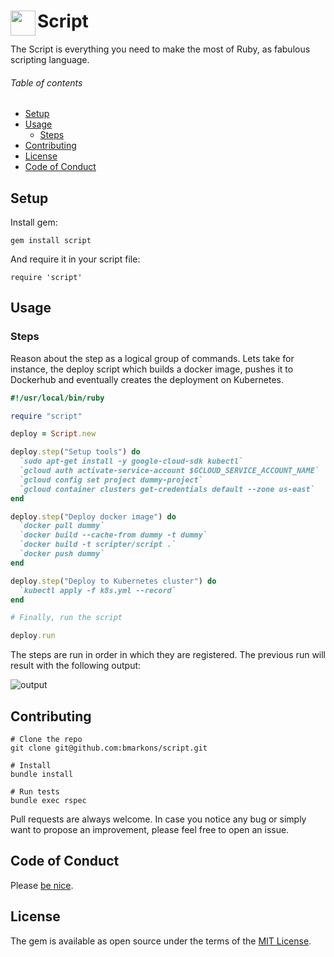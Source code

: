 # Script<img width="40" align="left" src="https://cdn.codementor.io/assets/topic/category_header/ruby-on-rails-bc9ab2af8d92eb4e7eb3211d548a09ad.png"> 

The Script is everything you need to make the most of Ruby, as fabulous scripting language.

###### Table of contents
- [Setup](#setup)
- [Usage](#usage)
  - [Steps](#steps)
- [Contributing](#contributing)
- [License](#license)
- [Code of Conduct](#code-of-conduct)

## Setup

Install gem:

```
gem install script
```

And require it in your script file:

```
require 'script'
```

## Usage

### Steps

Reason about the step as a logical group of commands. Lets take for instance, the deploy script which builds a docker image, pushes it to Dockerhub and eventually creates the deployment on Kubernetes.

```ruby
#!/usr/local/bin/ruby

require "script"

deploy = Script.new

deploy.step("Setup tools") do
  `sudo apt-get install -y google-cloud-sdk kubectl`
  `gcloud auth activate-service-account $GCLOUD_SERVICE_ACCOUNT_NAME`
  `gcloud config set project dummy-project`
  `gcloud container clusters get-credentials default --zone us-east`
end

deploy.step("Deploy docker image") do
  `docker pull dummy`
  `docker build --cache-from dummy -t dummy`
  `docker build -t scripter/script .`
  `docker push dummy`
end

deploy.step("Deploy to Kubernetes cluster") do
  `kubectl apply -f k8s.yml --record`
end

# Finally, run the script

deploy.run
```

The steps are run in order in which they are registered. The previous run will result with the following output:

![output](https://i.imgur.com/a6F2iAh.png)

## Contributing

```
# Clone the repo
git clone git@github.com:bmarkons/script.git

# Install
bundle install

# Run tests
bundle exec rspec
```

Pull requests are always welcome. In case you notice any bug or simply want to propose an improvement, please feel free to open an issue.

## Code of Conduct

Please [be nice](https://github.com/bmarkons/script/blob/master/CODE_OF_CONDUCT.md).

## License

The gem is available as open source under the terms of the [MIT License](https://opensource.org/licenses/MIT).

